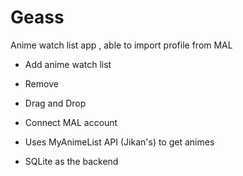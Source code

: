 # Geass
Anime watch list app , able to import profile from MAL 
  - Add anime watch list
  - Remove 
  - Drag and Drop
  - Connect MAL account
  

- Uses MyAnimeList API (Jikan's) to get animes 
- SQLite as the backend 
